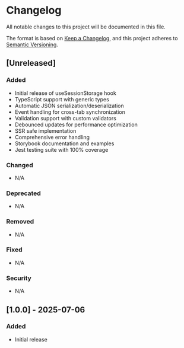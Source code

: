 # Changelog

All notable changes to this project will be documented in this file.

The format is based on [Keep a Changelog](https://keepachangelog.com/en/1.0.0/),
and this project adheres to [Semantic Versioning](https://semver.org/spec/v2.0.0.html).

## [Unreleased]

### Added

- Initial release of useSessionStorage hook
- TypeScript support with generic types
- Automatic JSON serialization/deserialization
- Event handling for cross-tab synchronization
- Validation support with custom validators
- Debounced updates for performance optimization
- SSR safe implementation
- Comprehensive error handling
- Storybook documentation and examples
- Jest testing suite with 100% coverage

### Changed

- N/A

### Deprecated

- N/A

### Removed

- N/A

### Fixed

- N/A

### Security

- N/A

## [1.0.0] - 2025-07-06

### Added

- Initial release
